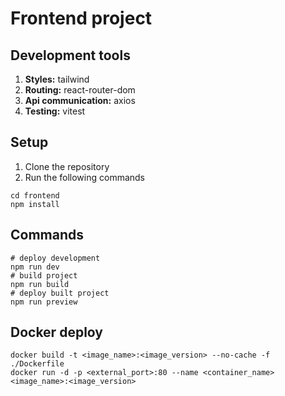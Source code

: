 # Frontend project

## Development tools

1. **Styles:** tailwind
2. **Routing:** react-router-dom
3. **Api communication:** axios
4. **Testing:** vitest

## Setup

1. Clone the repository
2. Run the following commands

```
cd frontend
npm install
```

## Commands

```
# deploy development
npm run dev
# build project
npm run build
# deploy built project
npm run preview
```

## Docker deploy

```
docker build -t <image_name>:<image_version> --no-cache -f ./Dockerfile
docker run -d -p <external_port>:80 --name <container_name> <image_name>:<image_version>
```
